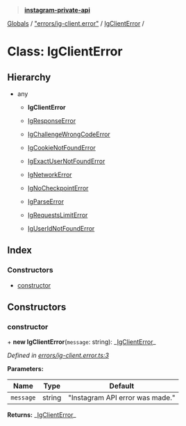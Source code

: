 > **[instagram-private-api](../README.md)**

[Globals](../README.md) / ["errors/ig-client.error"](../modules/_errors_ig_client_error_.md) / [IgClientError](_errors_ig_client_error_.igclienterror.md) /

# Class: IgClientError

## Hierarchy

- any

  - **IgClientError**

  - [IgResponseError](_errors_ig_response_error_.igresponseerror.md)

  - [IgChallengeWrongCodeError](_errors_ig_challenge_wrong_code_error_.igchallengewrongcodeerror.md)

  - [IgCookieNotFoundError](_errors_ig_cookie_not_found_error_.igcookienotfounderror.md)

  - [IgExactUserNotFoundError](_errors_ig_exact_user_not_found_error_.igexactusernotfounderror.md)

  - [IgNetworkError](_errors_ig_network_error_.ignetworkerror.md)

  - [IgNoCheckpointError](_errors_ig_no_checkpoint_error_.ignocheckpointerror.md)

  - [IgParseError](_errors_ig_parse_error_.igparseerror.md)

  - [IgRequestsLimitError](_errors_ig_requests_limit_error_.igrequestslimiterror.md)

  - [IgUserIdNotFoundError](_errors_ig_user_id_not_found_error_.iguseridnotfounderror.md)

## Index

### Constructors

- [constructor](_errors_ig_client_error_.igclienterror.md#constructor)

## Constructors

### constructor

\+ **new IgClientError**(`message`: string): _[IgClientError](\_errors_ig_client_error_.igclienterror.md)\_

_Defined in [errors/ig-client.error.ts:3](https://github.com/realinstadude/instagram-private-api/blob/4ae8fec/src/errors/ig-client.error.ts#L3)_

**Parameters:**

| Name      | Type   | Default                         |
| --------- | ------ | ------------------------------- |
| `message` | string | "Instagram API error was made." |

**Returns:** _[IgClientError](\_errors_ig_client_error_.igclienterror.md)\_
